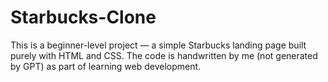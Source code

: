 # Starbucks-Clone
This is a beginner-level project — a simple Starbucks landing page built purely with HTML and CSS.   The code is handwritten by me (not generated by GPT) as part of learning web development.
